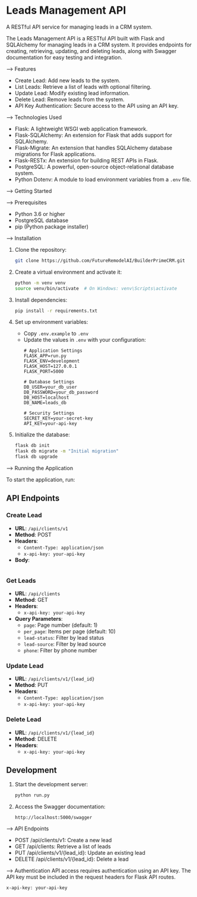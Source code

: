 # Leads Management API

A RESTful API service for managing leads in a CRM system.

The Leads Management API is a RESTful API built with Flask and SQLAlchemy for managing leads in a CRM system. It provides endpoints for creating, retrieving, updating, and deleting leads, along with Swagger documentation for easy testing and integration.

--> Features

- Create Lead: Add new leads to the system.
- List Leads: Retrieve a list of leads with optional filtering.
- Update Lead: Modify existing lead information.
- Delete Lead: Remove leads from the system.
- API Key Authentication: Secure access to the API using an API key.

--> Technologies Used

- Flask: A lightweight WSGI web application framework.
- Flask-SQLAlchemy: An extension for Flask that adds support for SQLAlchemy.
- Flask-Migrate: An extension that handles SQLAlchemy database migrations for Flask applications.
- Flask-RESTx: An extension for building REST APIs in Flask.
- PostgreSQL: A powerful, open-source object-relational database system.
- Python Dotenv: A module to load environment variables from a `.env` file.

--> Getting Started

--> Prerequisites

- Python 3.6 or higher
- PostgreSQL database
- pip (Python package installer)

--> Installation

1. Clone the repository:

   ```bash
   git clone https://github.com/FutureRemodelAI/BuilderPrimeCRM.git

   ```

2. Create a virtual environment and activate it:
   ```bash
   python -m venv venv
   source venv/bin/activate  # On Windows: venv\Scripts\activate
   ```

3. Install dependencies:
   ```bash
   pip install -r requirements.txt
   ```

4. Set up environment variables:
   - Copy `.env.example` to `.env`
   - Update the values in `.env` with your configuration:
     ```plaintext
     # Application Settings
     FLASK_APP=run.py
     FLASK_ENV=development
     FLASK_HOST=127.0.0.1
     FLASK_PORT=5000

     # Database Settings
     DB_USER=your_db_user
     DB_PASSWORD=your_db_password
     DB_HOST=localhost
     DB_NAME=leads_db

     # Security Settings
     SECRET_KEY=your-secret-key
     API_KEY=your-api-key
     ```

5. Initialize the database:
   ```bash
   flask db init
   flask db migrate -m "Initial migration"
   flask db upgrade
   ```

--> Running the Application

To start the application, run:

## API Endpoints

### Create Lead
- **URL**: `/api/clients/v1`
- **Method**: POST
- **Headers**: 
  - `Content-Type: application/json`
  - `x-api-key: your-api-key`
- **Body**:
  ```json
  ```

### Get Leads
- **URL**: `/api/clients`
- **Method**: GET
- **Headers**: 
  - `x-api-key: your-api-key`
- **Query Parameters**:
  - `page`: Page number (default: 1)
  - `per_page`: Items per page (default: 10)
  - `lead-status`: Filter by lead status
  - `lead-source`: Filter by lead source
  - `phone`: Filter by phone number

### Update Lead
- **URL**: `/api/clients/v1/{lead_id}`
- **Method**: PUT
- **Headers**: 
  - `Content-Type: application/json`
  - `x-api-key: your-api-key`

### Delete Lead
- **URL**: `/api/clients/v1/{lead_id}`
- **Method**: DELETE
- **Headers**: 
  - `x-api-key: your-api-key`

## Development

1. Start the development server:
   ```bash
   python run.py
   ```

2. Access the Swagger documentation:
   ```
   http://localhost:5000/swagger
   ```

--> API Endpoints

- POST /api/clients/v1: Create a new lead
- GET /api/clients: Retrieve a list of leads
- PUT /api/clients/v1/{lead_id}: Update an existing lead
- DELETE /api/clients/v1/{lead_id}: Delete a lead

--> Authentication
  API access requires authentication using an API key.
  The API key must be included in the request headers for Flask API routes.

  ```
  x-api-key: your-api-key
  ```


